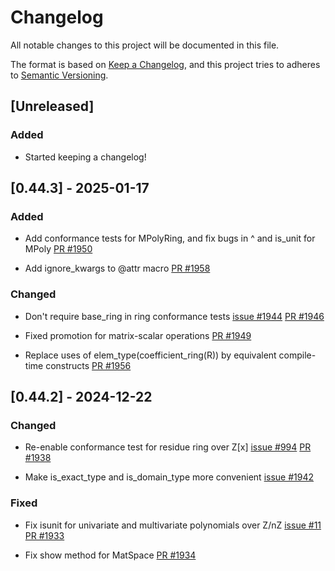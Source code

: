 # Changelog

All notable changes to this project will be documented in this file.

The format is based on [Keep a Changelog](https://keepachangelog.com/en/1.1.0/), and this project
tries to adheres to [Semantic Versioning](https://semver.org/spec/v2.0.0.html).


## [Unreleased]

### Added

- Started keeping a changelog!

## [0.44.3] - 2025-01-17

### Added

- Add conformance tests for MPolyRing, and fix bugs in ^ and is_unit for MPoly [PR
  #1950](https://github.com/Nemocas/AbstractAlgebra.jl/pull/1950)

- Add ignore_kwargs to @attr macro [PR
  #1958](https://github.com/Nemocas/AbstractAlgebra.jl/pull/1958)

### Changed

- Don't require base_ring in ring conformance tests [issue
  #1944](https://github.com/Nemocas/AbstractAlgebra.jl/issues/1944) [PR
  #1946](https://github.com/Nemocas/AbstractAlgebra.jl/pull/1946)

- Fixed promotion for matrix-scalar operations [PR
  #1949](https://github.com/Nemocas/AbstractAlgebra.jl/pull/1949)

- Replace uses of elem_type(coefficient_ring(R)) by equivalent compile-time constructs [PR
  #1956](https://github.com/Nemocas/AbstractAlgebra.jl/pull/1956)

## [0.44.2] - 2024-12-22

### Changed

- Re-enable conformance test for residue ring over Z[x] [issue
  #994](https://github.com/Nemocas/AbstractAlgebra.jl/issues/994) [PR
  #1938](https://github.com/Nemocas/AbstractAlgebra.jl/pull/1938)

- Make is_exact_type and is_domain_type more convenient [issue
  #1942](https://github.com/Nemocas/AbstractAlgebra.jl/pull/1942)

### Fixed

- Fix isunit for univariate and multivariate polynomials over Z/nZ [issue
  #11](https://github.com/Nemocas/AbstractAlgebra.jl/issues/11) [PR
  #1933](https://github.com/Nemocas/AbstractAlgebra.jl/pull/1933)

- Fix show method for MatSpace [PR #1934](https://github.com/Nemocas/AbstractAlgebra.jl/pull/1934)
